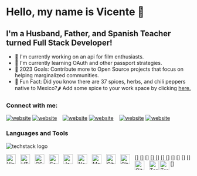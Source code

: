 # Hello, my name is Vicente 👋

## I'm a Husband, Father, and Spanish Teacher turned Full Stack Developer!

- 🌮 I'm currently working on an api for film enthusiasts.
- 🌮 I'm currently learning OAuth and other passport strategies.
- 🌮 2023 Goals: Contribute more to Open Source projects that focus on helping marginalized communities.
- 🌮 Fun Fact: Did you know there are 37 spices, herbs, and chili peppers native to Mexico?🌶️ Add some spice to your work space by clicking [here.](https://)

### Connect with me:

[![website](./img/twitter-light.svg)](https://twitter.com/VicContrerasSWE#gh-light-mode-only)
[![website](./img/twitter-dark.svg)](https://twitter.com/VicContrerasSWE#gh-dark-mode-only)
&nbsp;&nbsp;
[![website](./img/linkedin-light.svg)](https://www.linkedin.com/in/swevicentecontreras/#gh-light-mode-only)
[![website](./img/linkedin-dark.svg)](https://www.linkedin.com/in/swevicentecontreras/#gh-dark-mode-only)
&nbsp;&nbsp;
[![website](./img/instagram-light.svg)](https://www.instagram.com/vicentecontreras_/#gh-light-mode-only)
[![website](./img/instagram-dark.svg)](https://www.instagram.com/vicentecontreras_/#gh-dark-mode-only)

### Languages and Tools

![techstack logo](https://readme-components.vercel.app/api?component=logo&logo=react&text=false&animation=spin)

[<img align="left" alt="Visual Studio Code" width="26px" src="https://cdn.jsdelivr.net/gh/devicons/devicon/icons/vscode/vscode-original.svg" style="padding-right:10px;" />]
[<img align="left" alt="HTML5" width="26px" src="https://cdn.jsdelivr.net/gh/devicons/devicon/icons/html5/html5-original.svg" style="padding-right:10px;" />]
[<img align="left" alt="CSS3" width="26px" src="https://cdn.jsdelivr.net/gh/devicons/devicon/icons/css3/css3-original.svg" style="padding-right:10px;" />]
[<img align="left" alt="Sass" width="26px" src="https://cdn.jsdelivr.net/gh/devicons/devicon/icons/sass/sass-original.svg" style="padding-right:10px;" />]
[<img align="left" alt="JavaScript" width="26px" src="https://cdn.jsdelivr.net/gh/devicons/devicon/icons/javascript/javascript-original.svg" style="padding-right:10px;" />]
[<img align="left" alt="Node.js" width="26px" src="https://cdn.jsdelivr.net/gh/devicons/devicon/icons/nodejs/nodejs-original.svg" style="padding-right:10px;" />]
[<img align="left" alt="MongoDB" width="26px" src="https://cdn.jsdelivr.net/gh/devicons/devicon/icons/mongodb/mongodb-original.svg" style="padding-right:10px;" />]
[<img align="left" alt="Git" width="26px" src="https://cdn.jsdelivr.net/gh/devicons/devicon/icons/git/git-original.svg" style="padding-right:10px;" />]
[<img align="left" alt="GitHub" width="26px" src="https://user-images.githubusercontent.com/3369400/139447912-e0f43f33-6d9f-45f8-be46-2df5bbc91289.png" style="padding-right:10px;" />]
[<img align="left" alt="GitHub" width="26px" src="https://user-images.githubusercontent.com/3369400/139448065-39a229ba-4b06-434b-bc67-616e2ed80c8f.png" style="padding-right:10px;" />]
[<img align="left" alt="Terminal" width="26px" src="./img/terminal-light.svg" />]
[<img align="left" alt="Terminal" width="26px" src="./img/terminal-dark.svg" />]

<br />
<br />
